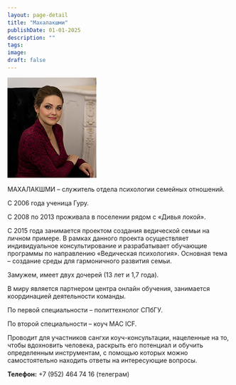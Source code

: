```yaml
---
layout: page-detail
title: "Махалакшми"
publishDate: 01-01-2025
description: ""
tags:
image:
draft: false
---
```


![Махалакшми](/upload/iblock/635/635c9c72a8e0a58b4b13e86ff0cec2a1.jpg "Махалакшми") 

 МАХАЛАКШМИ – служитель отдела психологии семейных отношений.

 С 2006 года ученица Гуру.

 С 2008 по 2013 проживала в поселении рядом с «Дивья локой».

 С 2015 года занимается проектом создания ведической семьи на личном примере. В рамках данного проекта осуществляет индивидуальное консультирование и разрабатывает обучающие программы по направлению «Ведическая психология». Основная тема – создание среды для гармоничного развития семьи.

 Замужем, имеет двух дочерей (13 лет и 1,7 года).

 В миру является партнером центра онлайн обучения, занимается координацией деятельности команды.

 По первой специальности – политтехнолог СПбГУ.

 По второй специальности – коуч MAC ICF.

 Проводит для участников сангхи коуч-консультации, нацеленные на то, чтобы вдохновить человека, раскрыть его потенциал и обучить определенным инструментам, с помощью которых можно самостоятельно находить ответы на интересующие вопросы.

**Телефон:** +7 (952) 464 74 16 (телеграм)
  
  
